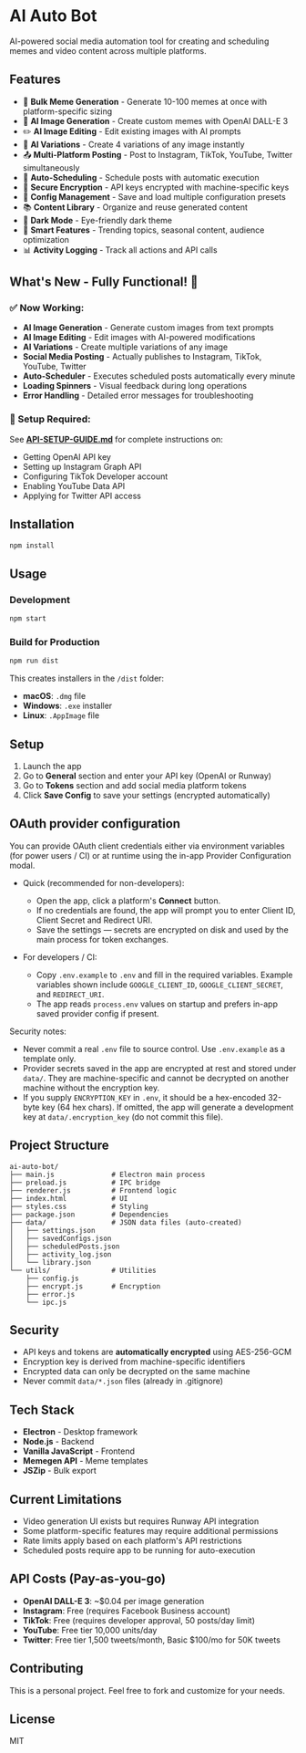 # AI Auto Bot

AI-powered social media automation tool for creating and scheduling memes and video content across multiple platforms.

## Features

- 🎨 **Bulk Meme Generation** - Generate 10-100 memes at once with platform-specific sizing
- 🤖 **AI Image Generation** - Create custom memes with OpenAI DALL-E 3
- ✏️ **AI Image Editing** - Edit existing images with AI prompts
- 🔄 **AI Variations** - Create 4 variations of any image instantly
- 📤 **Multi-Platform Posting** - Post to Instagram, TikTok, YouTube, Twitter simultaneously
- 📅 **Auto-Scheduling** - Schedule posts with automatic execution
- 🔐 **Secure Encryption** - API keys encrypted with machine-specific keys
- 💾 **Config Management** - Save and load multiple configuration presets
- 📚 **Content Library** - Organize and reuse generated content
- 🌙 **Dark Mode** - Eye-friendly dark theme
- 🎯 **Smart Features** - Trending topics, seasonal content, audience optimization
- 📊 **Activity Logging** - Track all actions and API calls

## What's New - Fully Functional! 🎉

### ✅ Now Working:

- **AI Image Generation** - Generate custom images from text prompts
- **AI Image Editing** - Edit images with AI-powered modifications
- **AI Variations** - Create multiple variations of any image
- **Social Media Posting** - Actually publishes to Instagram, TikTok, YouTube, Twitter
- **Auto-Scheduler** - Executes scheduled posts automatically every minute
- **Loading Spinners** - Visual feedback during long operations
- **Error Handling** - Detailed error messages for troubleshooting

### 🔧 Setup Required:

See **[API-SETUP-GUIDE.md](API-SETUP-GUIDE.md)** for complete instructions on:

- Getting OpenAI API key
- Setting up Instagram Graph API
- Configuring TikTok Developer account
- Enabling YouTube Data API
- Applying for Twitter API access

## Installation

```bash
npm install
```

## Usage

### Development

```bash
npm start
```

### Build for Production

```bash
npm run dist
```

This creates installers in the `/dist` folder:

- **macOS**: `.dmg` file
- **Windows**: `.exe` installer
- **Linux**: `.AppImage` file

## Setup

1. Launch the app
2. Go to **General** section and enter your API key (OpenAI or Runway)
3. Go to **Tokens** section and add social media platform tokens
4. Click **Save Config** to save your settings (encrypted automatically)

## OAuth provider configuration

You can provide OAuth client credentials either via environment variables (for power users / CI) or at runtime using the in-app Provider Configuration modal.

- Quick (recommended for non-developers):
    - Open the app, click a platform's **Connect** button.
    - If no credentials are found, the app will prompt you to enter Client ID, Client Secret and Redirect URI.
    - Save the settings — secrets are encrypted on disk and used by the main process for token exchanges.

- For developers / CI:
    - Copy `.env.example` to `.env` and fill in the required variables. Example variables shown include `GOOGLE_CLIENT_ID`, `GOOGLE_CLIENT_SECRET`, and `REDIRECT_URI`.
    - The app reads `process.env` values on startup and prefers in-app saved provider config if present.

Security notes:
- Never commit a real `.env` file to source control. Use `.env.example` as a template only.
- Provider secrets saved in the app are encrypted at rest and stored under `data/`. They are machine-specific and cannot be decrypted on another machine without the encryption key.
- If you supply `ENCRYPTION_KEY` in `.env`, it should be a hex-encoded 32-byte key (64 hex chars). If omitted, the app will generate a development key at `data/.encryption_key` (do not commit this file).


## Project Structure

```
ai-auto-bot/
├── main.js              # Electron main process
├── preload.js           # IPC bridge
├── renderer.js          # Frontend logic
├── index.html           # UI
├── styles.css           # Styling
├── package.json         # Dependencies
├── data/                # JSON data files (auto-created)
│   ├── settings.json
│   ├── savedConfigs.json
│   ├── scheduledPosts.json
│   ├── activity_log.json
│   └── library.json
└── utils/               # Utilities
    ├── config.js
    ├── encrypt.js       # Encryption
    ├── error.js
    └── ipc.js

```

## Security

- API keys and tokens are **automatically encrypted** using AES-256-GCM
- Encryption key is derived from machine-specific identifiers
- Encrypted data can only be decrypted on the same machine
- Never commit `data/*.json` files (already in .gitignore)

## Tech Stack

- **Electron** - Desktop framework
- **Node.js** - Backend
- **Vanilla JavaScript** - Frontend
- **Memegen API** - Meme templates
- **JSZip** - Bulk export

## Current Limitations

- Video generation UI exists but requires Runway API integration
- Some platform-specific features may require additional permissions
- Rate limits apply based on each platform's API restrictions
- Scheduled posts require app to be running for auto-execution

## API Costs (Pay-as-you-go)

- **OpenAI DALL-E 3**: ~$0.04 per image generation
- **Instagram**: Free (requires Facebook Business account)
- **TikTok**: Free (requires developer approval, 50 posts/day limit)
- **YouTube**: Free tier 10,000 units/day
- **Twitter**: Free tier 1,500 tweets/month, Basic $100/mo for 50K tweets

## Contributing

This is a personal project. Feel free to fork and customize for your needs.

## License

MIT
